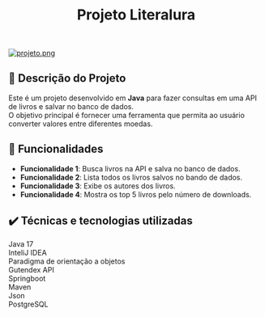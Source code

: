 <h1 align  = "center" > Projeto Literalura  </h1>

<br>


[![projeto.png](https://i.postimg.cc/VNw5J8Mb/projeto.png)](https://postimg.cc/xXs9ZB60)


## 📖 Descrição do Projeto

Este é um projeto desenvolvido em **Java** para fazer consultas em uma API de livros e salvar no banco de dados. 
<br>O objetivo principal é fornecer uma ferramenta que permita ao usuário converter valores entre diferentes moedas.

## 🔨 Funcionalidades

*   **Funcionalidade 1**: Busca livros na API e salva no banco de dados.
*   **Funcionalidade 2**: Lista todos os livros salvos no bando de dados.
*   **Funcionalidade 3**: Exibe os autores dos livros.
*   **Funcionalidade 4**: Mostra os top 5 livros pelo número de downloads.

## ✔️ Técnicas e tecnologias utilizadas

Java 17
<br>InteliJ IDEA
<br>Paradigma de orientação a objetos
<br>Gutendex API
<br>Springboot
<br>Maven
<br>Json
<br>PostgreSQL
